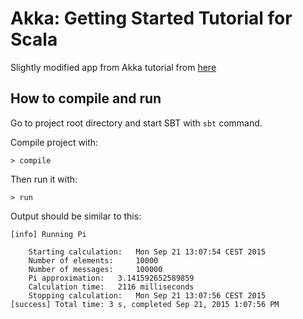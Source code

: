 # Akka: Getting Started Tutorial for Scala

Slightly modified app from Akka tutorial from [here](http://doc.akka.io/docs/akka/2.0/intro/getting-started-first-scala.html)

## How to compile and run

Go to project root directory and start SBT with `sbt` command.

Compile project with:

    > compile

Then run it with:

    > run

Output should be similar to this:

    [info] Running Pi 
    
    	Starting calculation: 	Mon Sep 21 13:07:54 CEST 2015
    	Number of elements: 	10000
    	Number of messages: 	100000
    	Pi approximation: 	3.141592652589859
    	Calculation time: 	2116 milliseconds
    	Stopping calculation: 	Mon Sep 21 13:07:56 CEST 2015
    [success] Total time: 3 s, completed Sep 21, 2015 1:07:56 PM
